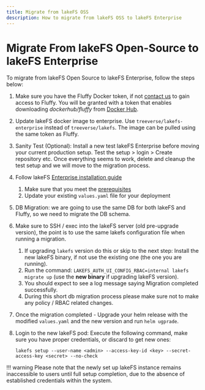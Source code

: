 ```yaml
---
title: Migrate from lakeFS OSS
description: How to migrate from lakeFS OSS to lakeFS Enterprise
---
```


# Migrate From lakeFS Open-Source to lakeFS Enterprise

To migrate from lakeFS Open Source to lakeFS Enterprise, follow the steps below:

1. Make sure you have the Fluffy Docker token, if not [contact us](https://lakefs.io/contact-sales/) to gain access to Fluffy. You will be granted with a token that enables downloading *dockerhub/fluffy* from [Docker Hub](https://hub.docker.com/u/treeverse).
1. Update lakeFS docker image to enterprise. Use `treeverse/lakefs-enterprise` instead of `treeverse/lakefs`. The image can be pulled using the same token as Fluffy.
1. Sanity Test (Optional): Install a new test lakeFS Enterprise before moving your current production setup. Test the setup > login > Create repository etc. Once everything seems to work, delete and cleanup the test setup and we will move to the migration process.
1. Follow lakeFS [Enterprise installation guide][lakefs-enterprise-install]
    1. Make sure that you meet the [prerequisites][lakefs-enterprise-install-prerequisites]
    1. Update your existing `values.yaml` file for your deployment
1. DB Migration: we are going to use the same DB for both lakeFS and Fluffy, so we need to migrate the DB schema.
1. Make sure to SSH / exec into the lakeFS server (old pre-upgrade version), the point is to use the same lakefs configuration file when running a migration.
    1. If upgrading `lakefs` version do this or skip to the next step: Install the new lakeFS binary, if not use the existing one (the one you are running).
    1. Run the command: `LAKEFS_AUTH_UI_CONFIG_RBAC=internal lakefs migrate up` (use the **new binary** if upgrading lakeFS version).
    1. You should expect to see a log message saying Migration completed successfully.
    1. During this short db migration process please make sure not to make any policy / RBAC related changes.
1. Once the migration completed - Upgrade your helm release with the modified `values.yaml` and the new version and run `helm ugprade`.
1. Login to the new lakeFS pod: Execute the following command, make sure you have proper credentials, or discard to get new ones:

    ```shell
    lakefs setup --user-name <admin> --access-key-id <key> --secret-access-key <secret> --no-check
    ```
!!! warning
    Please note that the newly set up lakeFS instance remains inaccessible to users until full setup completion, due to the absence of established credentials within the system.


[lakefs-enterprise-install]: /enterprise/getstarted/install/
[lakefs-enterprise-install-prerequisites]: /enterprise/getstarted/install/#prerequisites
